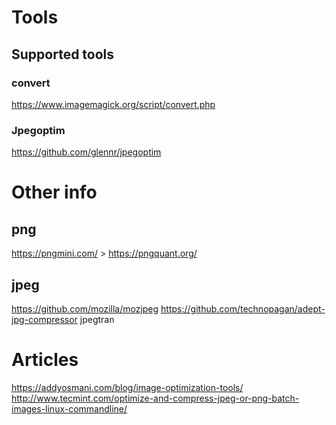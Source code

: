 # Tools

## Supported tools

### convert
https://www.imagemagick.org/script/convert.php

### Jpegoptim
https://github.com/glennr/jpegoptim


# Other info

## png
https://pngmini.com/ > https://pngquant.org/


## jpeg
https://github.com/mozilla/mozjpeg
https://github.com/technopagan/adept-jpg-compressor
jpegtran

# Articles
https://addyosmani.com/blog/image-optimization-tools/
http://www.tecmint.com/optimize-and-compress-jpeg-or-png-batch-images-linux-commandline/
